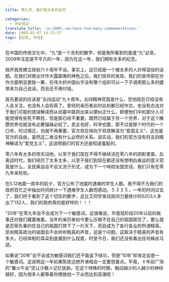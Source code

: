```yaml
---
title: 零九年，我们有太多的纪念

categories:
  - 评论观点
translate_title: 'in-2009,-we-have-too-many-commemorations.'
date: 2009-05-07 14:33:57
tags: [纪念, 评论]
---
```


在中国的传统文化中，“九”是一个吉利的数字，但是我所看到的是逢“九”必变。2009年注定是不平凡的一年，因为在这一年，我们拥有太多的纪念。

抛开我党建立政权六十周年不谈。事实上，这已经是一个被太多的人炒得滥俗的话题。在我们对商业炒作大露鄙夷的神色之后，我们惊异的发现，我们的宣传部在炒作方面明显更胜一筹，在伟大的中国似乎没有哪个组织可以一下子调用那么多的媒体来为自己说话，而且还不用付钱。

首先要说的应该是“五四运动”九十周年。五四精神究竟是什么，恐怕现在已经没有人会关注，也没有人会较真了。曾经的亲历者此时此刻都已经作古，也没有办法对于我们可能的错误解读而从坟墓中跳将出来以便纠正什么，即便他们中的部分人可能觉得有些死不瞑目，但是那已经不重要，既然已经属于另一个世界，对于这个腌臜世界也就没有必要锱铢必较了。民主也好，科学也罢，那不过是那个时代的一个口号，时过境迁，也就不再重要。官方现在倾向于将其解读为“爱国主义”，这也是官方的自由，虽然这二者没有什么必然的关系。说实话，我们的官方没有将五四精神解读为“爱党主义”，这说明我们的官方还是知道羞耻的。

零八年有太多的惊天动地，以至于我们现在不得不继续活在零八年的阴影里面，后奥运时代，我们经历了太多太多，以至于我们到现在都还没有想明白奥运的意义究竟是什么，全民奥运会不会又流于形式，成为下一个响彻全国空话，我们只有在零九年来检验。

在5.12地震一周年的前夕，官方公布了地震时遇难的学生人数。我不得不为我们的政府百忙之中抽出时间统计一下遇难学生人数而感动。５３３５，一年的时间过去了，我们终于看到了这个切实的数字，这比艾同学发动民间力量统计的5203人多出了132人，我们的政府真的是好样的！！！

“20年”在零九年会不会成为下一个敏感词，这很难说，毕竟现阶段20年以前的故事还对我们藏着掖着。当年的亲历者如今要么压根不在自己的祖国居住了，要么就是忍辱负重的在自己的祖国打拼下了一片天下，而且成为了各行各业的所谓精英。崇尚精英政治的祖国会不会听听精英的声音，这是个问题。这取决于精英的声音有多大，已经体制的耳朵到底聋到什么程度，时至今日，我们还没有看出任何蛛丝马迹。

如果说“20年”会不会成为敏感词我们还不能妄下结论，但是“10年”却肯定会是一个敏感词。这说明这一年如果陈奕迅想开演唱会一定要悠着点。毕竟，十年前广场的“篝火午会”还让少数人记忆犹新。在这个特殊的时期，触动越少的人越少的神经越好，因为很多人都等着你撩拨他一下从而达到高潮呢！